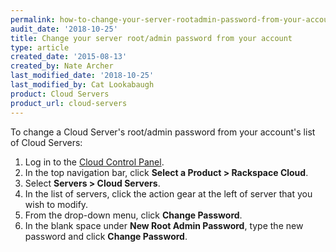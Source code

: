 ```yaml
---
permalink: how-to-change-your-server-rootadmin-password-from-your-account
audit_date: '2018-10-25'
title: Change your server root/admin password from your account
type: article
created_date: '2015-08-13'
created_by: Nate Archer
last_modified_date: '2018-10-25'
last_modified_by: Cat Lookabaugh
product: Cloud Servers
product_url: cloud-servers
---
```


To change a Cloud Server's root/admin password from your account's list
of Cloud Servers:

1.  Log in to the [Cloud Control Panel](https://login.rackspace.com).
2.  In the top navigation bar, click **Select a Product > Rackspace Cloud**.
3.  Select **Servers > Cloud Servers**.
3.  In the list of servers, click the action gear at the left of server that
    you wish to modify.
4.  From the drop-down menu, click **Change Password**.
5.  In the blank space under **New Root Admin Password**, type the new
    password and click **Change Password**.
